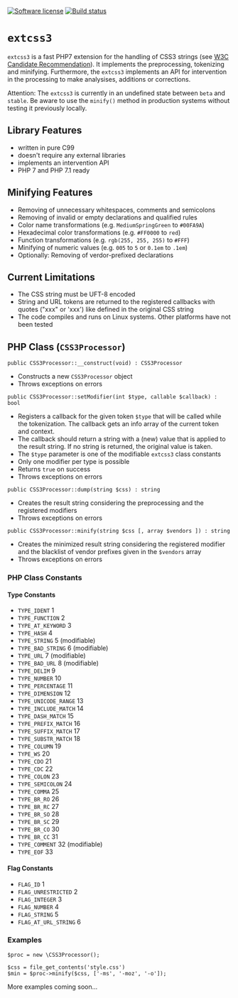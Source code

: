 [![Software license][ico-license]](LICENSE)
[![Build status][ico-travis]][link-travis]

# `extcss3`

`extcss3` is a fast PHP7 extension for the handling of CSS3 strings
(see [W3C Candidate Recommendation](https://www.w3.org/TR/css-syntax-3/)).
It implements the preprocessing, tokenizing and minifying. Furthermore,
the `extcss3` implements an API for intervention in the processing to
make analysises, additions or corrections.

Attention: The `extcss3` is currently in an undefined state between `beta`
and `stable`. Be aware to use the `minify()` method in production systems
without testing it previously locally.


## Library Features

* written in pure C99
* doesn't require any external libraries
* implements an intervention API
* PHP 7 and PHP 7.1 ready


## Minifying Features

* Removing of unnecessary whitespaces, comments and semicolons
* Removing of invalid or empty declarations and qualified rules
* Color name transformations (e.g. `MediumSpringGreen` to `#00FA9A`)
* Hexadecimal color transformations (e.g. `#FF0000` to `red`)
* Function transformations (e.g. `rgb(255, 255, 255)` to `#FFF`)
* Minifying of numeric values (e.g. `005` to `5` or `0.1em` to `.1em`)
* Optionally: Removing of verdor-prefixed declarations


## Current Limitations

* The CSS string must be UFT-8 encoded
* String and URL tokens are returned to the registered callbacks with
  quotes ("xxx" or 'xxx') like defined in the original CSS string
* The code compiles and runs on Linux systems. Other platforms have not
  been tested


## PHP Class (`CSS3Processor`)

```
public CSS3Processor::__construct(void) : CSS3Processor
```

* Constructs a new `CSS3Processor` object
* Throws exceptions on errors


```
public CSS3Processor::setModifier(int $type, callable $callback) : bool
```

* Registers a callback for the given token `$type` that will be called
  while the tokenization. The callback gets an info array of the current
  token and context.
* The callback should return a string with a (new) value that is applied
  to the result string. If no string is returned, the original value
  is taken.
* The `$type` parameter is one of the modifiable `extcss3` class constants
* Only one modifier per type is possible
* Returns `true` on success
* Throws exceptions on errors


```
public CSS3Processor::dump(string $css) : string
```

* Creates the result string considering the preprocessing and the
  registered modifiers
* Throws exceptions on errors


```
public CSS3Processor::minify(string $css [, array $vendors ]) : string
```

* Creates the minimized result string considering the registered modifier
  and the blacklist of vendor prefixes given in the `$vendors` array
* Throws exceptions on errors


### PHP Class Constants


#### Type Constants

* `TYPE_IDENT`			1
* `TYPE_FUNCTION`		2
* `TYPE_AT_KEYWORD`		3
* `TYPE_HASH`			4
* `TYPE_STRING`			5 (modifiable)
* `TYPE_BAD_STRING`		6 (modifiable)
* `TYPE_URL`			7 (modifiable)
* `TYPE_BAD_URL`		8 (modifiable)
* `TYPE_DELIM`			9
* `TYPE_NUMBER`			10
* `TYPE_PERCENTAGE`		11
* `TYPE_DIMENSION`		12
* `TYPE_UNICODE_RANGE`	13
* `TYPE_INCLUDE_MATCH`	14
* `TYPE_DASH_MATCH`		15
* `TYPE_PREFIX_MATCH`	16
* `TYPE_SUFFIX_MATCH`	17
* `TYPE_SUBSTR_MATCH`	18
* `TYPE_COLUMN`			19
* `TYPE_WS`				20
* `TYPE_CDO`			21
* `TYPE_CDC`			22
* `TYPE_COLON`			23
* `TYPE_SEMICOLON`		24
* `TYPE_COMMA`			25
* `TYPE_BR_RO`			26
* `TYPE_BR_RC`			27
* `TYPE_BR_SO`			28
* `TYPE_BR_SC`			29
* `TYPE_BR_CO`			30
* `TYPE_BR_CC`			31
* `TYPE_COMMENT`		32 (modifiable)
* `TYPE_EOF`			33


#### Flag Constants

* `FLAG_ID`				1
* `FLAG_UNRESTRICTED`	2
* `FLAG_INTEGER`		3
* `FLAG_NUMBER`			4
* `FLAG_STRING`			5
* `FLAG_AT_URL_STRING`	6


### Examples

```
$proc = new \CSS3Processor();

$css = file_get_contents('style.css')
$min = $proc->minify($css, ['-ms', '-moz', '-o']);
```

More examples coming soon...

[ico-license]: https://img.shields.io/github/license/mashape/apistatus.svg
[ico-travis]: https://travis-ci.org/sevenval/php-ext-css.svg?branch=master
[link-travis]: https://travis-ci.org/sevenval/php-ext-css
